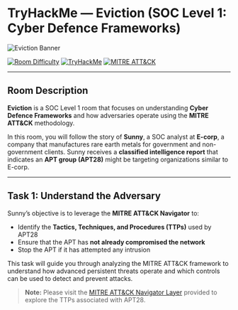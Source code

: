 # TryHackMe — Eviction (SOC Level 1: Cyber Defence Frameworks)

![Eviction Banner](https://github.com/user-attachments/assets/6bd5a96b-6d59-4616-90e9-26dd62c9c050)

[![Room Difficulty](https://img.shields.io/badge/Difficulty-Beginner-brightgreen)](https://tryhackme.com/room/eviction)
[![TryHackMe](https://img.shields.io/badge/TryHackMe-Visit-blue)](https://tryhackme.com/room/eviction)
[![MITRE ATT&CK](https://img.shields.io/badge/MITRE-ATT%26CK-orange)](https://static-labs.tryhackme.cloud/sites/eviction/)

---

## Room Description

**Eviction** is a SOC Level 1 room that focuses on understanding **Cyber Defence Frameworks** and how adversaries operate using the **MITRE ATT&CK** methodology.

In this room, you will follow the story of **Sunny**, a SOC analyst at **E-corp**, a company that manufactures rare earth metals for government and non-government clients. Sunny receives a **classified intelligence report** that indicates an **APT group (APT28)** might be targeting organizations similar to E-corp.

---

## Task 1: Understand the Adversary

Sunny’s objective is to leverage the **MITRE ATT&CK Navigator** to:

- Identify the **Tactics, Techniques, and Procedures (TTPs)** used by APT28  
- Ensure that the APT has **not already compromised the network**  
- Stop the APT if it has attempted any intrusion  

This task will guide you through analyzing the MITRE ATT&CK framework to understand how advanced persistent threats operate and which controls can be used to detect and prevent attacks.

> **Note:** Please visit the [MITRE ATT&CK Navigator Layer](https://static-labs.tryhackme.cloud/sites/eviction/) provided to explore the TTPs associated with APT28.
